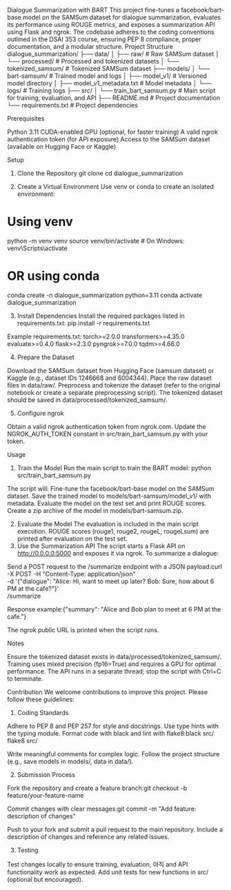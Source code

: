 Dialogue Summarization with BART
This project fine-tunes a facebook/bart-base model on the SAMSum dataset for dialogue summarization, evaluates its performance using ROUGE metrics, and exposes a summarization API using Flask and ngrok. The codebase adheres to the coding conventions outlined in the DSAI 353 course, ensuring PEP 8 compliance, proper documentation, and a modular structure.
Project Structure
dialogue_summarization/
├── data/
│   ├── raw/                  # Raw SAMSum dataset
│   └── processed/            # Processed and tokenized datasets
│       └── tokenized_samsum/ # Tokenized SAMSum dataset
├── models/
│   └── bart-samsum/          # Trained model and logs
│       ├── model_v1/         # Versioned model directory
│       ├── model_v1_metadata.txt # Model metadata
│       └── logs/             # Training logs
├── src/
│   └── train_bart_samsum.py  # Main script for training, evaluation, and API
├── README.md                 # Project documentation
└── requirements.txt          # Project dependencies

Prerequisites

Python 3.11
CUDA-enabled GPU (optional, for faster training)
A valid ngrok authentication token (for API exposure)
Access to the SAMSum dataset (available on Hugging Face or Kaggle)

Setup
1. Clone the Repository
git clone <repository-url>
cd dialogue_summarization

2. Create a Virtual Environment
Use venv or conda to create an isolated environment:
# Using venv
python -m venv venv
source venv/bin/activate  # On Windows: venv\Scripts\activate

# OR using conda
conda create -n dialogue_summarization python=3.11
conda activate dialogue_summarization

3. Install Dependencies
Install the required packages listed in requirements.txt:
pip install -r requirements.txt

Example requirements.txt:
torch>=2.0.0
transformers>=4.35.0
evaluate>=0.4.0
flask>=2.3.0
pyngrok>=7.0.0
tqdm>=4.66.0

4. Prepare the Dataset

Download the SAMSum dataset from Hugging Face (samsum dataset) or Kaggle (e.g., dataset IDs 1246668 and 6004344).
Place the raw dataset files in data/raw/.
Preprocess and tokenize the dataset (refer to the original notebook or create a separate preprocessing script). The tokenized dataset should be saved in data/processed/tokenized_samsum/.

5. Configure ngrok

Obtain a valid ngrok authentication token from ngrok.com.
Update the NGROK_AUTH_TOKEN constant in src/train_bart_samsum.py with your token.

Usage
1. Train the Model
Run the main script to train the BART model:
python src/train_bart_samsum.py


The script will:
Fine-tune the facebook/bart-base model on the SAMSum dataset.
Save the trained model to models/bart-samsum/model_v1/ with metadata.
Evaluate the model on the test set and print ROUGE scores.
Create a zip archive of the model in models/bart-samsum.zip.



2. Evaluate the Model
The evaluation is included in the main script execution. ROUGE scores (rouge1, rouge2, rougeL, rougeLsum) are printed after evaluation on the test set.
3. Use the Summarization API
The script starts a Flask API on http://0.0.0.0:5000 and exposes it via ngrok. To summarize a dialogue:

Send a POST request to the /summarize endpoint with a JSON payload:curl -X POST -H "Content-Type: application/json" \
     -d '{"dialogue": "Alice: Hi, want to meet up later? Bob: Sure, how about 6 PM at the cafe?"}' \
     <ngrok-public-url>/summarize


Response example:{"summary": "Alice and Bob plan to meet at 6 PM at the cafe."}


The ngrok public URL is printed when the script runs.

Notes

Ensure the tokenized dataset exists in data/processed/tokenized_samsum/.
Training uses mixed precision (fp16=True) and requires a GPU for optimal performance.
The API runs in a separate thread; stop the script with Ctrl+C to terminate.

Contribution
We welcome contributions to improve this project. Please follow these guidelines:
1. Coding Standards

Adhere to PEP 8 and PEP 257 for style and docstrings.
Use type hints with the typing module.
Format code with black and lint with flake8:black src/
flake8 src/


Write meaningful comments for complex logic.
Follow the project structure (e.g., save models in models/, data in data/).

2. Submission Process

Fork the repository and create a feature branch:git checkout -b feature/your-feature-name


Commit changes with clear messages:git commit -m "Add feature: description of changes"


Push to your fork and submit a pull request to the main repository.
Include a description of changes and reference any related issues.

3. Testing

Test changes locally to ensure training, evaluation, 아직 and API functionality work as expected.
Add unit tests for new functions in src/ (optional but encouraged).


